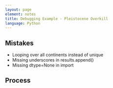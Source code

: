 ```yaml
---
layout: page
element: notes
title: Debugging Example - Pleistocene Overkill
language: Python
---
```


Mistakes
--------
* Looping over all continents instead of unique
* Missing underscores in results.append()
* Missing dtype=None in import

Process
-------